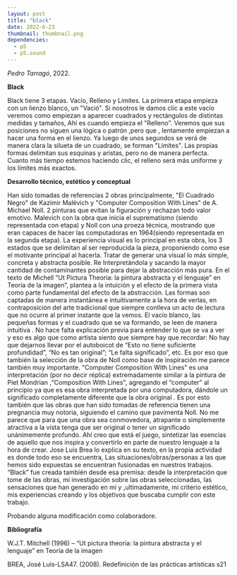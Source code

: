 ```yaml
---
layout: post
title: "black"
date: 2022-6-23
thumbnail: thumbnail.png
dependencies:
  - p5
  - p5.sound
---
```


<div id="div-sketch">
  <script type="text/javascript" src="sketch.js"></script>
</div>

_Pedro Tarragó_, 2022.

**Black**

Black tiene 3 etapas. Vacío, Relleno y Límites. La primera etapa empieza con un lienzo blanco, un "Vació". Si nosotros le damos clic a este vacío veremos como empiezan a aparecer cuadrados y rectángulos de distintas medidas y tamaños, Ahí es cuando empieza el "Relleno". Veremos que sus posiciones no siguen una lógica o patrón ,pero que , lentamente empiezan a hacer una forma en el lienzo. Ya luego de unos segundos se verá de manera clara la silueta de un cuadrado, se forman "Límites". Las propias formas delimitan sus esquinas y aristas, pero no de manera perfecta. Cuanto más tiempo estemos haciendo clic, el relleno será más uniforme y los límites más exactos. 

**Desarrollo técnico, estético y conceptual**

Han sido tomadas de referencias 2 obras principalmente, "El Cuadrado Negro" de Kazimir Malévich y "Computer Composition With Lines" de A. Michael Noll. 2 pinturas que evitan la figuración y rechazan todo valor emotivo. Malevich con la obra que inicia el suprematismo (siendo representada con etapa) y Noll con una proeza técnica, mostrando que eran capaces de hacer las computadoras en 1964(siendo representada en la segunda etapa). 
La experiencia visual es lo principal en esta obra, los 3 estados que se delimitan al ser reproducida la pieza, proponiendo como ese el motivante principal al hacerla. Tratar de generar una visual lo más simple, concreta y abstracta posible. Re Interpretándola y sacando la mayor cantidad de contaminantes posible para dejar la abstracción más pura. En el texto de Michell “Ut Pictura Theoria: la pintura abstracta y el lenguaje” en Teoría de la imagen”, plantea a la intuición y el efecto de la primera vista como parte fundamental del efecto de la abstracción. Las formas son captadas de manera instantánea e intuitivamente a la hora de verlas, en contraposición del arte tradicional que siempre conlleva un acto de lectura que no ocurre al primer instante que la vemos. El vacío blanco, las pequeñas formas y el cuadrado que se va formando, se leen de manera intuitiva
.
No hace falta explicación previa para entender lo que se va a ver y eso es algo que como artista siento que siempre hay que recordar: No hay que dejarnos llevar por el autoboicot de “Esto no tiene suficiente profundidad”, “No es tan original”; “Le falta significado”, etc. Es por eso que también la selección de la obra de Noll como base de inspiración me parece también muy importante. "Computer Composition With Lines" es una interpretación (por no decir réplica) extremadamente similar a la pintura de Piet Mondrian ,“Composition With Lines", agregando el “computer” al principio ya que es esa obra interpretada por una computadora, dándole un significado completamente diferente que la obra original . Es por esto también que las obras que han sido tomadas de referencia tienen una pregnancia muy notoria, siguiendo el camino que pavimenta Noll. No me parece que para que una obra sea conmovedora, atrapante o simplemente atractiva a la vista tenga que ser original o tener un significado unánimemente profundo. Ahí creo que está el juego, sintetizar las esencias de aquello que nos inspira y convertirlo en parte de nuestro lenguaje a la hora de crear. Jose Luis Brea lo explica en su texto, en la propia actividad es donde todo eso se encuentra, Las situaciones/obras/personas a las que hemos sido expuestas se encuentran fusionadas en nuestros trabajos. “Black” fue creada también desde esa premisa: desde la interpretación que tome de las obras, mi investigación sobre las obras seleccionadas, las sensaciones que han generado en mí y ,ultimadamente, mi criterio estético, mis experiencias creando y los objetivos que buscaba cumplir con este trabajo.

Probando alguna modificación como colaboradore.

**Bibliografía**

W.J.T. Mitchell (1996) – “Ut pictura theoria: la pintura abstracta y el lenguaje” en Teoría de la imagen

BREA, José Luis-LSA47. (2008). Redefinición de las prácticas artísticas s21

